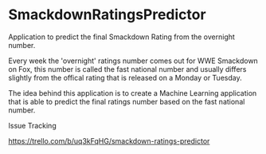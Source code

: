 # SmackdownRatingsPredictor
Application to predict the final Smackdown Rating from the overnight number. 


Every week the 'overnight' ratings number comes out for WWE Smackdown on Fox, this number is called the fast national number and usually differs slightly from the offical rating that is released on a Monday or Tuesday. 

The idea behind this application is to create a Machine Learning application that is able to predict the final ratings number based on the fast national number. 


Issue Tracking 

https://trello.com/b/uq3kFqHG/smackdown-ratings-predictor
